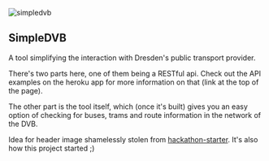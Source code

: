 ![simpledvb](http://i.imgur.com/nlod9kM.png)

## SimpleDVB

A tool simplifying the interaction with Dresden's public transport provider.

There's two parts here, one of them being a RESTful api. Check out the API examples on the heroku app for more information on that (link at the top of the page).

The other part is the tool itself, which (once it's built) gives you an easy option of checking for buses, trams and route information in the network of the DVB.

Idea for header image shamelessly stolen from [hackathon-starter](https://github.com/sahat/hackathon-starter). It's also how this project started ;)
